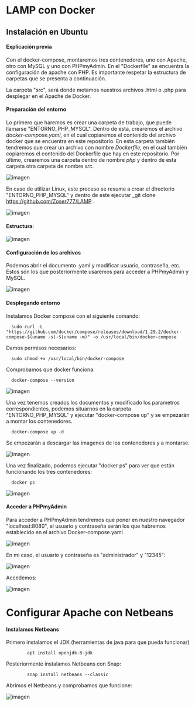# LAMP con Docker

## Instalación en Ubuntu
#### Explicación previa

Con el docker-compose, montaremos tres contenedores, uno con Apache, otro con MySQL y uno con PHPmyAdmin. En el "Dockerfile" se encuentra la configuración de apache con PHP. Es importante respetar la estructura de carpetas que se presenta a continuación. 

La carpeta "src", será donde metamos nuestros archivos .html o .php para desplegar en el Apache de Docker. 

#### Preparación del entorno 

Lo primero que haremos es crear una carpeta de trabajo, que puede llamarse "ENTORNO_PHP_MYSQL". Dentro de esta, crearemos el archivo _docker-compose.yaml_, en el cual copiaremos el contenido del archivo docker que se encuentra en este repositorio. En esta carpeta también tendremos que crear un archivo con nombre _Dockerfile_, en el cual también copiaremos el contenido del Dockerfile que hay en este repositorio. Por último, crearemos una carpeta dentro de nombre _php_ y dentro de esta carpeta otra carpeta de nombre _src_.


![imagen](https://user-images.githubusercontent.com/80277545/146685326-0cb4a09e-91f3-4a01-b43b-59291a2b36b6.png)


En caso de utilizar Linux, este proceso se resume a crear el directorio "ENTORNO_PHP_MYSQL" y dentro de este ejecutar _git clone https://github.com/Zoser777/LAMP .

![imagen](https://user-images.githubusercontent.com/80277545/146685269-fd5da4eb-155a-4c08-9e20-ede1b3360961.png)

#### Estructura:

![imagen](https://user-images.githubusercontent.com/80277545/146685361-5e5ec4ed-4783-44be-91f9-4cdc179a43b1.png)



#### Configuración de los archivos

Podemos abrir el documento .yaml y modificar usuario, contraseña, etc. Estos són los que posteriormente usaremos para acceder a PHPmyAdmin y MySQL.

![imagen](https://user-images.githubusercontent.com/80277545/146685285-19520ed8-8928-4db3-a860-70370ae9eb12.png)



#### Desplegando entorno

Instalamos Docker compose con el siguiente comando:

      sudo curl -L "https://github.com/docker/compose/releases/download/1.29.2/docker-compose-$(uname -s)-$(uname -m)" -o /usr/local/bin/docker-compose

Damos permisos necesarios: 

      sudo chmod +x /usr/local/bin/docker-compose
      
Comprobamos que docker funciona:

      docker-compose --version
      
![imagen](https://user-images.githubusercontent.com/80277545/146685556-e20727da-5f35-42c7-a4d3-400f2a004d0c.png)



Una vez tenemos creados los documentos y modificado los parametros correspondientes, podemos situarnos en la carpeta "ENTORNO_PHP_MYSQL" y ejecutar "docker-compose up" y se empezarán a montar los contenedores. 

      docker-compose up -d


Se empezarán a descargar las imagenes de los contenedores y a montarse.

![imagen](https://user-images.githubusercontent.com/80277545/146685711-2a60f340-7ae3-487a-b38a-558aad20e803.png)

Una vez finalizado, podemos ejecutar "docker ps" para ver que están funcionando los tres contenedores:

      docker ps
 
![imagen](https://user-images.githubusercontent.com/80277545/146685745-5c138f54-e58d-499f-b2a9-e78cc8d4b11b.png)



#### Acceder a PHPmyAdmin

Para acceder a PHPmyAdmin tendremos que poner en nuestro navegador "localhost:8080", el usuario y contraseña serán los que habremos establecido en el archivo Docker-compose.yaml . 

![imagen](https://user-images.githubusercontent.com/80277545/146685791-2b690471-8e23-4230-a38e-6160ce0125cb.png)

En mi caso, el usuario y contraseña es "administrador" y "12345": 

![imagen](https://user-images.githubusercontent.com/80277545/146685826-f572fd88-46c1-4d69-bf06-2f2587f05bd8.png)

Accedemos:

![imagen](https://user-images.githubusercontent.com/80277545/146685860-a4727dde-87f6-4790-9894-dbce8dd85a6f.png)


# Configurar Apache con Netbeans 

#### Instalamos Netbeans

Primero instalamos el JDK (herramientas de java para que pueda funcionar)

            apt install openjdk-8-jdk
            
Posteriormente instalamos Netbeans con Snap:

            snap install netbeans --classic
            
Abrimos el Netbeans y comprobamos que funcione: 

![imagen](https://user-images.githubusercontent.com/80277545/146686232-a73551d4-4838-4a5d-9ddf-8e62ceba3e8c.png)



          
 


